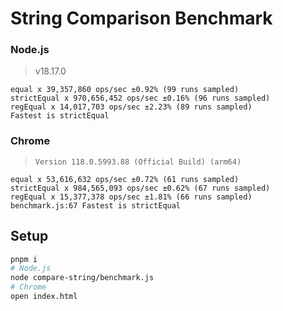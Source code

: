# String Comparison Benchmark

### Node.js

> v18.17.0
  
```
equal x 39,357,860 ops/sec ±0.92% (99 runs sampled)
strictEqual x 970,656,452 ops/sec ±0.16% (96 runs sampled)
regEqual x 14,017,703 ops/sec ±2.23% (89 runs sampled)
Fastest is strictEqual
```

### Chrome
  
> `Version 118.0.5993.88 (Official Build) (arm64)`

```
equal x 53,616,632 ops/sec ±0.72% (61 runs sampled)
strictEqual x 984,565,093 ops/sec ±0.62% (67 runs sampled)
regEqual x 15,377,378 ops/sec ±1.81% (66 runs sampled)
benchmark.js:67 Fastest is strictEqual
```

## Setup

```bash
pnpm i
# Node.js
node compare-string/benchmark.js
# Chrome
open index.html
```
